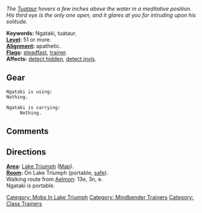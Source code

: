 *The [Tuataur](Tuataurs "wikilink") hovers a few inches above the water
in a meditative position. His third eye is the only one open, and it
glares at you for intruding upon his solitude.*

**Keywords:** Ngataki, tuataur.  
**[Level](Level "wikilink"):** 51 or more.  
**[Alignment](Alignment "wikilink"):** apathetic.  
**[Flags](:Category:_Mob_Types "wikilink"):**
[steadfast](Sentinel_Mobs "wikilink"),
[trainer](:Category:_Trainers "wikilink").  
**Affects:** [detect hidden](Detect_Hidden "wikilink"), [detect
invis](Detect_Invis "wikilink").  

## Gear

`Ngataki is using:`  
`Nothing.`

`Ngataki is carrying:`  
`     Nothing.`

## Comments

## Directions

**[Area](:Category:_Areas "wikilink"):** [Lake
Triumph](:Category:_Lake_Triumph "wikilink")
([Map](Lake_Triumph_Map "wikilink")).  
**[Room](:Category:_Rooms "wikilink"):** On Lake Triumph (portable,
[safe](Safe_Rooms "wikilink")).  
Walking route from [Aelmon](Aelmon "wikilink"): 13e, 3n, e.  
Ngataki is portable.  

[Category: Mobs In Lake
Triumph](Category:_Mobs_In_Lake_Triumph "wikilink") [Category:
Mindbender Trainers](Category:_Mindbender_Trainers "wikilink")
[Category: Class Trainers](Category:_Class_Trainers "wikilink")

